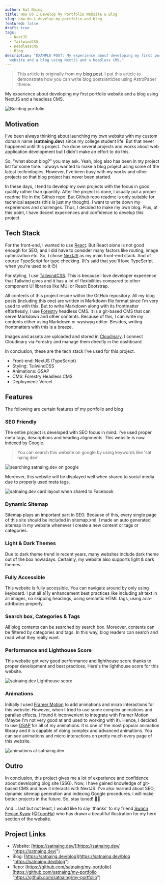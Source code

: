 ```yaml
---
author: Sat Naing
title: How Do I Develop My Portfolio Website & Blog
slug: how-do-i-develop-my-portfolio-and-blog
featured: false
draft: true
tags:
  - NextJS
  - TailwindCSS
  - HeadlessCMS
  - Blog
description: "EXAMPLE POST: My experience about developing my first portfolio
  website and a blog using NextJS and a headless CMS."
---
```

> This article is originally from my [blog post](https://satnaing.dev/blog/posts/how-do-i-develop-my-portfolio-and-blog). I put this article to demonstrate how you can write blog posts/articles using AstroPaper theme.

My experience about developing my first portfolio website and a blog using NextJS and a headless CMS.

![Building portfolio](https://satnaing.dev/_ipx/w_2048,q_75/https%3A%2F%2Fres.cloudinary.com%2Fnoezectz%2Fimage%2Fupload%2Fv1653050141%2FSatNaing%2Fblog_at_cafe_ei1wf4.jpg?url=https%3A%2F%2Fres.cloudinary.com%2Fnoezectz%2Fimage%2Fupload%2Fv1653050141%2FSatNaing%2Fblog_at_cafe_ei1wf4.jpg&w=2048&q=75)

## Motivation

I've been always thinking about launching my own website with my custom domain name (**satnaing.dev**) since my college student life. But that never happened until this project. I've done several projects and works about web application development but I didn't make an effort to do this.

So, "what about blog?" you may ask. Yeah, blog also has been in my project list for some time. I always wanted to make a blog project using some of the latest technologies. However, I've been busy with my works and other projects so that blog project has never been started.

In these days, I tend to develop my own projects with the focus in good quality rather than quantity. After the project is done, I usually put a proper readme file in the Github repo. But Github repo readme is only suitable for technical aspects (this is just my thought). I want to write down my experiences and challenges. Thus, I decided to make my own blog. Plus, at this point, I have decent experiences and confidence to develop this project.

## Tech Stack

For the front-end, I wanted to use [React](https://reactjs.org/ "React Official Website"). But React alone is not good enough for SEO; and I did have to consider many factors like routing, image optimization etc. So, I chose [NextJS](https://nextjs.org/ "NextJS Official Website") as my main front-end stack. And of course TypeScript for type checking. (It's said that you'll love TypeScript when you're used to it 😉)

For styling, I use [TailwindCSS](https://tailwindcss.com/ "Tailwind CSS Official Website"). This is because I love developer experience that Tailwind gives and it has a lot of flexibilities compared to other component UI libraries like MUI or React Bootstrap.

All contents of this project reside within the GitHub repository. All my blog posts (including this one) are written in Markdown file format since I'm very used to with this. But to write Markdown along with its frontmatter effortlessly, I use [Forestry](https://forestry.io/ "Forestry Official Website") headless CMS. It is a git-based CMS that can serve Markdown and other contents. Because of this, I can write my contents either using Markdown or wysiwyg editor. Besides, writing frontmatters with this is a breeze.

Images and assets are uploaded and stored in [Cloudinary](https://cloudinary.com/ "Cloudinary Official Website"). I connect Cloudinary via Forestry and manage them directly in the dashboard.

In conclusion, these are the tech stack I've used for this project.

*   Front-end: NextJS (TypeScript)
*   Styling: TailwindCSS
*   Animations: GSAP
*   CMS: Forestry Headless CMS
*   Deployment: Vercel

## Features

The following are certain features of my portfolio and blog

### SEO Friendly

The entire project is developed with SEO focus in mind. I've used proper meta tags, descriptions and heading alignments. This website is now indexed by Google.

> You can search this website on google by using keywords like 'sat naing dev'

![searching satnaing.dev on google](https://res.cloudinary.com/noezectz/image/upload/v1648231400/SatNaing/satnaing-on-google_asflq6.png "satnaing.dev is indexed")

Moreover, this website will be displayed well when shared to social media due to properly used meta tags.

![satnaing.dev card layout when shared to Facebook](https://res.cloudinary.com/noezectz/image/upload/v1653106955/SatNaing/satnaing-dev-share-on-facebook_1_zjoehx.png "Card layout when shared to Facebook")

### Dynamic Sitemap

Sitemap plays an important part in SEO. Because of this, every single page of this site should be included in sitemap.xml. I made an auto generated sitemap in my website whenever I create a new content or tags or categories.

### Light & Dark Themes

Due to dark theme trend in recent years, many websites include dark theme out of the box nowadays. Certainly, my website also supports light & dark themes.

### Fully Accessible

This website is fully accessible. You can navigate around by only using keyboard. I put all a11y enhancement best practices like including alt text in all images, no skipping headings, using semantic HTML tags, using aria-attributes properly.

### Search box, Categories & Tags

All blog contents can be searched by search box. Moreover, contents can be filtered by categories and tags. In this way, blog readers can search and read what they really want.

### Performance and Lighthouse Score

This website got very good performance and lighthouse score thanks to proper development and best practices. Here's the lighthouse score for this website.

![satnaing.dev Lighthouse score](https://user-images.githubusercontent.com/53733092/159957822-7082e459-11e9-4616-8f1e-49d0881f7cbb.png "satnaing.dev Lighthouse score")

### Animations

Initially I used [Framer Motion](https://www.framer.com/motion/ "Framer Motion") to add animations and micro interactions for this website. However, when I tried to use some complex animations and parallax effects, I found it inconvenient to integrate with Framer Motion (Maybe I'm not very good at and used to working with it). Hence, I decided to use [GSAP](https://greensock.com/ "GSAP Animation Library") for all of my animations. It is one of the most popular animation library and it is capable of doing complex and advanced animations. You can see animations and micro interactions on pretty much every page of this website.

![animations at satnaing.dev](https://res.cloudinary.com/noezectz/image/upload/v1653108324/SatNaing/ezgif.com-gif-maker_2_hehtlm.gif "satnaing.dev website")

## Outro

In conclusion, this project gives me a lot of experience and confidence about developing blog site (SSG). Now, I have gained knowledge of git-based CMS and how it interacts with NextJS. I've also learned about SEO, dynamic sitemap generation and indexing Google procedures. I will make better projects in the future. So, stay tuned! ✌🏻

And... last but not least, I would like to say 'thanks' to my friend [Swann Fevian Kyaw](https://www.facebook.com/bon.zai.3910 "Swann Fevian Kyaw's Facebook Account") (@[ToonHa](https://www.facebook.com/ToonHa-102639465752883 "ToonHa Facebook Page")) who has drawn a beautiful illustration for my hero section of the website.

## Project Links

*   Website: [https://satnaing.dev/](https://satnaing.dev/ "https://satnaing.dev/")
*   Blog: [https://satnaing.dev/blog](https://satnaing.dev/blog "https://satnaing.dev/blog")
*   Repo: [https://github.com/satnaing/my-portfolio](https://github.com/satnaing/my-portfolio "https://github.com/satnaing/my-portfolio")